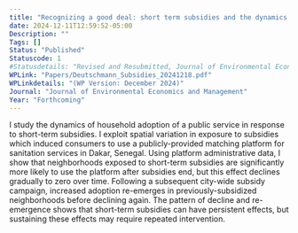 ```yaml
---
title: "Recognizing a good deal: short term subsidies and the dynamics of public service use"
date: 2024-12-11T12:59:52-05:00
Description: ""
Tags: []
Status: "Published"
Statuscode: 1
#Statusdetails: "Revised and Resubmitted, Journal of Environmental Economics and Management"
WPLink: "Papers/Deutschmann_Subsidies_20241218.pdf"
WPLinkdetails: "(WP Version: December 2024)"
Journal: "Journal of Environmental Economics and Management"
Year: "Forthcoming"
---
```


I study the dynamics of household adoption of a public service in response to short-term subsidies. I exploit
spatial variation in exposure to subsidies which induced consumers to use a publicly-provided matching
platform for sanitation services in Dakar, Senegal. Using platform administrative data, I
show that neighborhoods exposed to short-term subsidies are significantly more likely
to use the platform after subsidies end, but this effect declines gradually to zero over
time. Following a subsequent city-wide subsidy campaign, increased adoption re-emerges in previously-subsidized neighborhoods before declining again. The pattern of decline and re-emergence shows
that short-term subsidies can have persistent effects, but sustaining these effects may
require repeated intervention.
